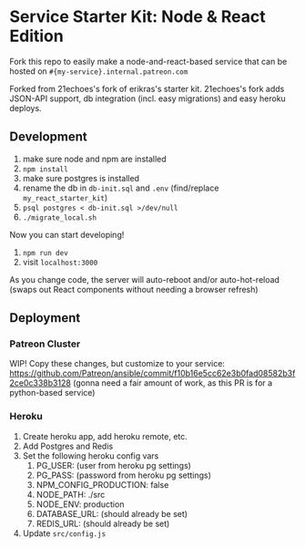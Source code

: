 # Service Starter Kit: Node & React Edition

Fork this repo to easily make a node-and-react-based service that can be hosted on `#{my-service}.internal.patreon.com`

Forked from 21echoes's fork of erikras's starter kit. 21echoes's fork adds JSON-API support, db integration (incl. easy migrations) and easy heroku deploys.


## Development

1. make sure node and npm are installed
1. `npm install`
1. make sure postgres is installed
1. rename the db in `db-init.sql` and `.env` (find/replace `my_react_starter_kit`)
1. `psql postgres < db-init.sql >/dev/null`
1. `./migrate_local.sh`

Now you can start developing!

1. `npm run dev`
1. visit `localhost:3000`

As you change code, the server will auto-reboot and/or auto-hot-reload (swaps out React components without needing a browser refresh)


## Deployment

### Patreon Cluster

WIP! Copy these changes, but customize to your service: https://github.com/Patreon/ansible/commit/f10b16e5cc62e3b0fad08582b3f2ce0c338b3128 (gonna need a fair amount of work, as this PR is for a python-based service)


### Heroku

1. Create heroku app, add heroku remote, etc.
1. Add Postgres and Redis
1. Set the following heroku config vars
    1. PG_USER: (user from heroku pg settings)
    1. PG_PASS: (password from heroku pg settings)
    1. NPM_CONFIG_PRODUCTION: false
    1. NODE_PATH: ./src
    1. NODE_ENV: production
    1. DATABASE_URL: (should already be set)
    1. REDIS_URL: (should already be set)
1. Update `src/config.js`
